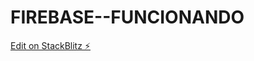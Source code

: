 # FIREBASE--FUNCIONANDO

[Edit on StackBlitz ⚡️](https://stackblitz.com/edit/angular-on-fire-jwqn4k)